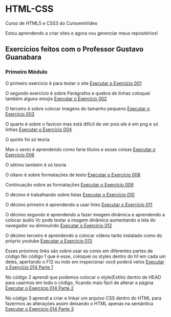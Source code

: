 # HTML-CSS
Curso de HTML5 e CSS3 do CursoemVideo

Estou aprendendo a criar sites e agora vou gerenciar meus repositórios!

## Exercícios feitos com o Professor Gustavo Guanabara

### Primeiro Módulo

O primeiro exercício é para testar o site
<a href="https://hudson-matias.github.io/HTML-CSS/Exercicios/HTML-Modulo-1/Ex001/" target="_blank">Executar o Exercício 001</a>

O segundo exercício é sobre Parágrafos e quebra de linhas coloquei também alguns emojis
<a href="https://hudson-matias.github.io/HTML-CSS/Exercicios/HTML-Modulo-1/Ex002/" target="_blank">Executar o Exercício 002</a>

O terceiro é sobre colocar imagens do tamanho pequeno
<a href="https://hudson-matias.github.io/HTML-CSS/Exercicios/HTML-Modulo-1/Ex003" target="_blank">Executar o Exercício 003</a>

O quarto é sobre o favicon mas está difícil de ver pois ele é em png e só linhas
<a href="https://hudson-matias.github.io/HTML-CSS/Exercicios/HTML-Modulo-1/Ex004" target="_blank">Executar o Exercício 004</a>

O quinto foi só teoria 

Mas o sexto é aprendendo como faria títulos e essas coisas
<a href="https://hudson-matias.github.io/HTML-CSS/Exercicios/HTML-Modulo-1/Ex006" target="_blank">Executar o Exercício 006</a>

O sétimo também é só teoria

O oitavo é sobre formatações de texto
<a href="https://hudson-matias.github.io/HTML-CSS/Exercicios/HTML-Modulo-1/Ex008" target="_blank">Executar o Exercício 008</a>

Continuação sobre as formatações
<a href="https://hudson-matias.github.io/HTML-CSS/Exercicios/HTML-Modulo-1/Ex009" target="_blank">Executar o Exercício 009</a>

O décimo é trabalhando sobre listas
<a href="https://hudson-matias.github.io/HTML-CSS/Exercicios/HTML-Modulo-1/Ex010 - UL e OL" target="_blank">Executar o Exercício 010</a>

O décimo primeiro é aprendendo a usar links
<a href="https://hudson-matias.github.io/HTML-CSS/Exercicios/HTML-Modulo-1/Ex011.1 - LinksPáginas" target="_blank">Executar o Exercício 011</a>

O décimo segundo é aprendendo a fazer imagem dinâmica e aprendendo a colocar áudio
Vc pode testar a imagem dinâmica aumentando a tela do navegador ou diminuindo
<a href="https://hudson-matias.github.io/HTML-CSS/Exercicios/HTML-Modulo-1/Ex012 - Imagens e Áudios" target="_blank">Executar o Exercício 012</a>

O décimo terceiro é aprendendo a colocar vídeos tanto instalado como do próprio youtube
<a href="https://hudson-matias.github.io/HTML-CSS/Exercicios/HTML-Modulo-1/Ex013 - Vídeos" target="_blank">Executar o Exercício 013</a>

Esses próximos links são sobre usar as cores em diferentes partes de código
No código 1 que é esse, coloquei os styles dentro do h1 em cada um deles, apertando o F12 ou indo em inspecionar você poderá velos
<a href="https://hudson-matias.github.io/HTML-CSS/Exercicios/HTML-Modulo-1/Ex014 - CSS" target="_blank">Executar o Exercício 014 Parte 1</a>

No código 2 aprendi que podemos colocar o style(Estilo) dentro de HEAD para usarmos em todo o código, ficando mais fácil de alterar a página
<a href="https://hudson-matias.github.io/HTML-CSS/Exercicios/HTML-Modulo-1/Ex014 - CSS - Parte - 2" target="_blank">Executar o Exercício 014 Parte 2</a>

No código 3 aprendi a criar e linkar um arquivo CSS dentro do HTML para fazermos as alterações assim deixando o HTML apenas na semântica
<a href="https://hudson-matias.github.io/HTML-CSS/Exercicios/HTML-Modulo-1/Ex014 - CSS - Parte - 3" target="_blank">Executar o Exercício 014 Parte 3</a>